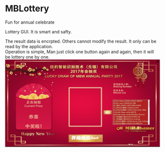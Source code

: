 # MBLottery
Fun for annual celebrate

<p>Lottery GUI. It is smart and safty.</p>
<span>The result data is encrpted. Others cannot modify the result. It only can be read by the application.</span>  <br/>
<span>Operation is simple, Man just click one button again and again, then it will be lottery one by one.</span>   <br/>
<img src="https://github.com/lhf552004/MBLottery/blob/master/Lottery.JPG" alt="main"/>
